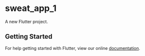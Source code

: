 # sweat_app_1

A new Flutter project.

## Getting Started

For help getting started with Flutter, view our online
[documentation](https://flutter.io/).
